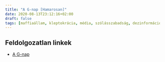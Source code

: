 ```yaml
---
title: "A G-nap [Hamarosan]"
date: 2020-08-13T23:12:16+02:00
draft: false
tags: [maffiaállam, kleptokrácia, média, szólásszabadság, dezinformáció, lakájmédia]
---
```


## Feldolgozatlan linkek

- [A G-nap](https://hu.wikipedia.org/wiki/Simicska_Lajos_2015-%C3%B6s_interj%C3%BAsorozata)
